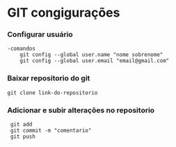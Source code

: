 # GIT congigurações
### Configurar usuário
    -comandos
        git config --global user.name "nome sobrenome"
        git config --global user.email "email@gmail.com"
### Baixar repositorio do git
    git clone link-do-repositorio
### Adicionar e subir alterações no repositorio
     git add
     git commit -m "comentario"
     git push

